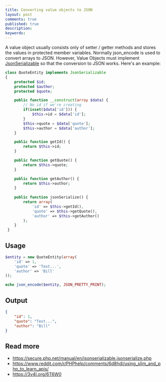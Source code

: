 ```yaml
---
title: Converting value objects to JSON
layout: post
comments: true
published: true
description: 
keywords: 
---
```


A value object usually consists only of setter / getter methods and stores the values 
in protected member variables. Normally json_encode is used to convert arrays to JSON. 
However, Value Objects must implement [JsonSerializable](https://secure.php.net/manual/en/jsonserializable.jsonserialize.php) so that the conversion to JSON works. Here's an example:

```php
class QuoteEntity implements JsonSerializable
{
    protected $id;
    protected $author;
    protected $quote;

    public function __construct(array $data) {
        // No id if we're creating
        if(isset($data['id'])) {
            $this->id = $data['id'];
        }
        $this->quote = $data['quote'];
        $this->author = $data['author'];
    }

    public function getId() {
        return $this->id;
    }

    public function getQuote() {
        return $this->quote;
    }

    public function getAuthor() {
        return $this->author;
    }
    
    public function jsonSerialize() {
        return array(
            'id' => $this->getId(),
            'quote' => $this->getQuote(),
            'author' => $this->getAuthor()
        );
    }
 }
```

## Usage

```php
$entity = new QuoteEntity(array(
    'id' => 1, 
    'quote' => 'Text...', 
    'author' => 'Bill'
));

echo json_encode($entity, JSON_PRETTY_PRINT);
```

## Output

```json
{
    "id": 1,
    "quote": "Text...",
    "author": "Bill"
}
```

## Read more

* https://secure.php.net/manual/en/jsonserializable.jsonserialize.php
* https://www.reddit.com/r/PHPhelp/comments/6d8hdi/using_slim_and_php_to_learn_apis/
* https://3v4l.org/6T6W0